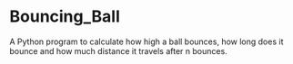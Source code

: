 # Bouncing_Ball
A Python program to calculate how high a ball bounces, how long does it bounce and how much distance it travels after n bounces.
